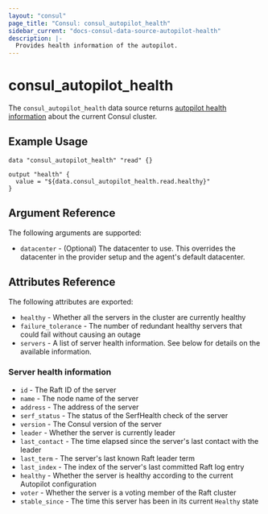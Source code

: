 ```yaml
---
layout: "consul"
page_title: "Consul: consul_autopilot_health"
sidebar_current: "docs-consul-data-source-autopilot-health"
description: |-
  Provides health information of the autopilot.
---
```


# consul_autopilot_health

The `consul_autopilot_health` data source returns
[autopilot health information](https://www.consul.io/api/operator/autopilot.html#read-health)
about the current Consul cluster.

## Example Usage

```hcl
data "consul_autopilot_health" "read" {}

output "health" {
  value = "${data.consul_autopilot_health.read.healthy}"
}
```

## Argument Reference

The following arguments are supported:

* `datacenter` - (Optional) The datacenter to use. This overrides the
  datacenter in the provider setup and the agent's default datacenter.

## Attributes Reference

The following attributes are exported:

* `healthy` - Whether all the servers in the cluster are currently healthy
* `failure_tolerance` - The number of redundant healthy servers that could fail
without causing an outage
* `servers` - A list of server health information. See below for details on the
available information.

### Server health information
* `id` - The Raft ID of the server
* `name` - The node name of the server
* `address` - The address of the server
* `serf_status` - The status of the SerfHealth check of the server
* `version` - The Consul version of the server
* `leader` - Whether the server is currently leader
* `last_contact` - The time elapsed since the server's last contact with
the leader
* `last_term` - The server's last known Raft leader term
* `last_index` - The index of the server's last committed Raft log entry
* `healthy` - Whether the server is healthy according to the current Autopilot
configuration
* `voter` - Whether the server is a voting member of the Raft cluster
* `stable_since` - The time this server has been in its current ``Healthy``
state
